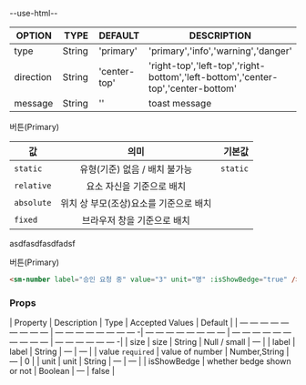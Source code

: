 <!--split:basic-->
--use-html--
<div class="group">        
  <table class="group-table">
    <colgroup>
      <col style="width: 20%" />
      <col style="width: 20%" />
      <col style="width: 20%" />
      <col style="width: 40%" />
    </colgroup>
    <thead>
      <tr>
        <th>OPTION</th>
        <th>TYPE</th>
        <th>DEFAULT</th>
        <th>DESCRIPTION</th>
      </tr>
    </thead>
    <tbody>
      <tr>
        <td>type</td>
        <td>String</td>
        <td>'primary'</td>
        <td>'primary','info','warning','danger'</td>
      </tr>
      <tr>
        <td>direction</td>
        <td>String</td>
        <td>'center-top'</td>
        <td>'right-top','left-top','right-bottom','left-bottom','center-top','center-bottom'</td>
      </tr>
      <tr>
        <td>message</td>
        <td>String</td>
        <td>''</td>
        <td>toast message</td>
      </tr>
    </tbody>
  </table>
</div>

<gtbutton indicator="primary">버튼(Primary)</gtbutton>

<!--split:test-->

| 값 | 의미 | 기본값 |
|---|:---:|---:|
| `static` | 유형(기준) 없음 / 배치 불가능 | `static` |
| `relative` | 요소 자신을 기준으로 배치 |  |
| `absolute` | 위치 상 부모(조상)요소를 기준으로 배치 |  |
| `fixed` | 브라우저 창을 기준으로 배치 |  |

<!--split:float-->

<p>asdfasdfasdfadsf</p>
<gtbutton indicator="primary">버튼(Primary)</gtbutton>

<!--split:hello-->
```html
<sm-number label="승인 요청 중" value="3" unit="명" :isShowBedge="true" />
```
<!--split:test1-->
### Props
| Property | Description | Type | Accepted Values | Default |
| — — — — — — — — — | — — — — — — — — -| — — — — — — — — | — — — — — — — — — — | — — — — — — -|
| size | size | String | Null / small | — |
| label | label | String | — | — |
| value `required` | value of number | Number,String | — | 0 |
| unit | unit | String | — | — |
| isShowBedge | whether bedge shown or not | Boolean | — | false |